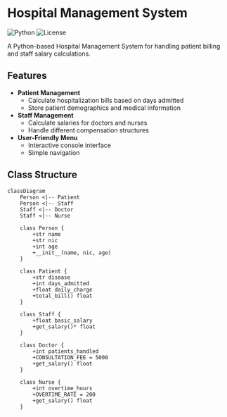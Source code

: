 # Hospital Management System

![Python](https://img.shields.io/badge/Python-3.x-blue.svg)
![License](https://img.shields.io/badge/License-MIT-green.svg)

A Python-based Hospital Management System for handling patient billing and staff salary calculations.

## Features

- **Patient Management**
  - Calculate hospitalization bills based on days admitted
  - Store patient demographics and medical information
- **Staff Management**
  - Calculate salaries for doctors and nurses
  - Handle different compensation structures
- **User-Friendly Menu**
  - Interactive console interface
  - Simple navigation

## Class Structure

```mermaid
classDiagram
    Person <|-- Patient
    Person <|-- Staff
    Staff <|-- Doctor
    Staff <|-- Nurse
    
    class Person {
        +str name
        +str nic
        +int age
        +__init__(name, nic, age)
    }
    
    class Patient {
        +str disease
        +int days_admitted
        +float daily_charge
        +total_bill() float
    }
    
    class Staff {
        +float basic_salary
        +get_salary()* float
    }
    
    class Doctor {
        +int patients_handled
        +CONSULTATION_FEE = 5000
        +get_salary() float
    }
    
    class Nurse {
        +int overtime_hours
        +OVERTIME_RATE = 200
        +get_salary() float
    }
